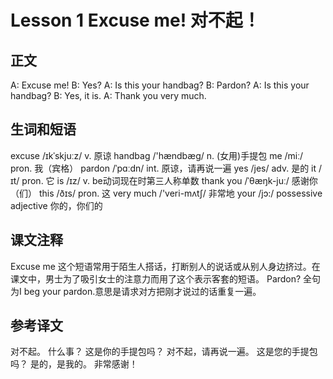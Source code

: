 # Lesson 1 Excuse me! 对不起！

## 正文
A: Excuse me!
B: Yes?
A: Is this your handbag?
B: Pardon?
A: Is this your handbag?
B: Yes, it is.
A: Thank you very much.

## 生词和短语
excuse /ɪkˈskjuːz/ v. 原谅
handbag /'hændbæg/ n. (女用)手提包
me /miː/ pron. 我（宾格）
pardon /ˈpɑːdn/ int. 原谅，请再说一遍
yes /jes/ adv. 是的
it /ɪt/ pron. 它
is /ɪz/ v. be动词现在时第三人称单数
thank you /ˈθæŋk-juː/ 感谢你（们）
this /ðɪs/ pron. 这
very much /'veri-mʌtʃ/ 非常地
your /jɔ:/ possessive adjective 你的，你们的

## 课文注释
Excuse me
这个短语常用于陌生人搭话，打断别人的说话或从别人身边挤过。在课文中，男士为了吸引女士的注意力而用了这个表示客套的短语。
Pardon?
全句为I beg your pardon.意思是请求对方把刚才说过的话重复一遍。

## 参考译文
对不起。
什么事？
这是你的手提包吗？
对不起，请再说一遍。
这是您的手提包吗？
是的，是我的。
非常感谢！